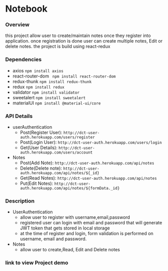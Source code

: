 # Notebook

### Overview
this project allow user to create/maintain notes once they register into application. once registration is done user can create multiple notes, Edit or delete notes. the project is build using react-redux

### Dependencies
- axios `npm install axios`
- react-router-dom ` npm install react-router-dom`
- redux-thunk `npm install redux-thunk`
- redux `npm install redux`
- validator `npm install validator`
- sweetalert `npm install sweetalert`
- materialUI `npm install @material-ui/core`

### API Details
* userAuthentication
    - Post(Register User): `http://dct-user-auth.herokuapp.com/users/register`
    - Post(Login User): `http://dct-user-auth.herokuapp.com/users/login`
    - Get(User Details): `http://dct-user-auth.herokuapp.com/users/account`
* Notes
    - Post(Add Note): `http://dct-user-auth.herokuapp.com/api/notes`
    - Delete(Delete note): `http://dct-user-auth.herokuapp.com/api/notes/${_id}`
    - Get(Read Notes): `http://dct-user-auth.herokuapp.com/api/notes`
    - Put(Edit Notes): `http://dct-user-auth.herokuapp.com/api/notes/${formData._id}`

### Description
- UserAuthentication
  - allow user to register with username,email,password
  - registered user can login with email and password that will generate JWT token that gets stored in local storage
  - at the time of register and login, form validation is performed on username, email and password.
- Notes
  - allow user to create,Read, Edit and Delete notes 

### link to view Project demo
